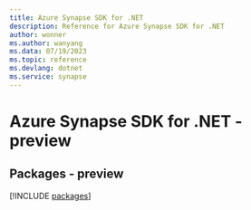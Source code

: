 ```yaml
---
title: Azure Synapse SDK for .NET
description: Reference for Azure Synapse SDK for .NET
author: wonner
ms.author: wanyang
ms.data: 07/19/2023
ms.topic: reference
ms.devlang: dotnet
ms.service: synapse
---
```

# Azure Synapse SDK for .NET - preview
## Packages - preview
[!INCLUDE [packages](synapse-index.md)]